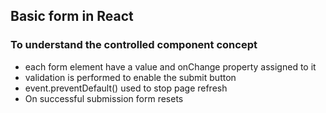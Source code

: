 ## Basic form in React

### To understand the controlled component concept

- each form element have a value and onChange property assigned to it
- validation is performed to enable the submit button
- event.preventDefault() used to stop page refresh
- On successful submission form resets
